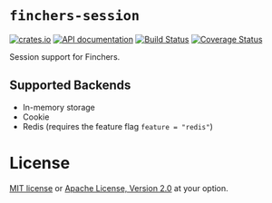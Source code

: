 # `finchers-session`

[![crates.io](https://img.shields.io/crates/v/finchers-session.svg)](https://crates.io/crates/finchers-session)
[![API documentation](https://img.shields.io/badge/api-docs-blue.svg)](https://finchers-rs.github.io/docs)
[![Build Status](https://travis-ci.org/finchers-rs/finchers-session.svg?branch=master)](https://travis-ci.org/finchers-rs/finchers-session)
[![Coverage Status](https://coveralls.io/repos/github/finchers-rs/finchers-session/badge.svg?branch=master)](https://coveralls.io/github/finchers-rs/finchers-session?branch=master)

Session support for Finchers.

## Supported Backends

* In-memory storage
* Cookie
* Redis (requires the feature flag `feature = "redis"`)

# License
[MIT license](LICENSE-MIT) or [Apache License, Version 2.0](LICENSE-APACHE) at your option.
